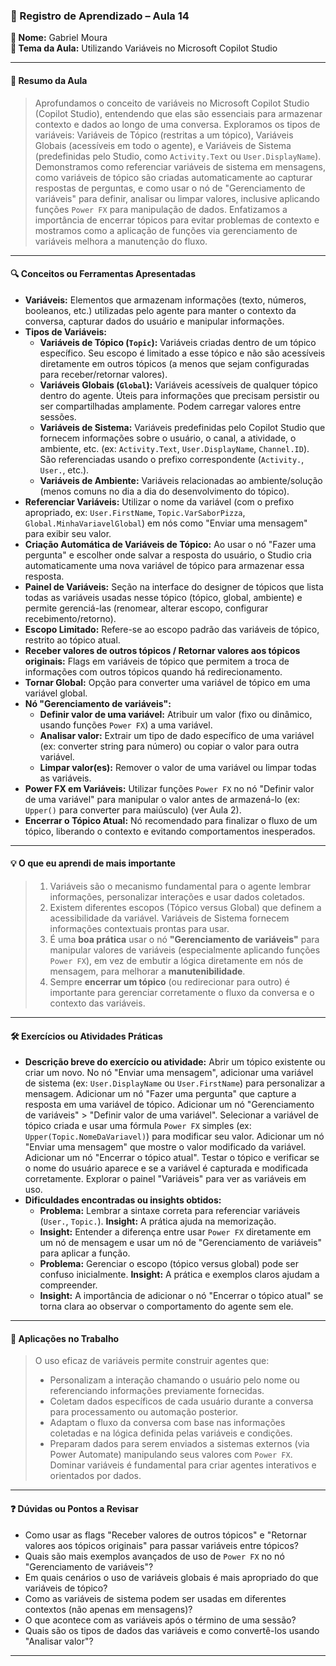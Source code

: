 ### 📘 Registro de Aprendizado – Aula 14

**👤 Nome:** Gabriel Moura  
**🎯 Tema da Aula:** Utilizando Variáveis no Microsoft Copilot Studio

---

#### 📝 Resumo da Aula
> Aprofundamos o conceito de variáveis no Microsoft Copilot Studio (Copilot Studio), entendendo que elas são essenciais para armazenar contexto e dados ao longo de uma conversa. Exploramos os tipos de variáveis: Variáveis de Tópico (restritas a um tópico), Variáveis Globais (acessíveis em todo o agente), e Variáveis de Sistema (predefinidas pelo Studio, como `Activity.Text` ou `User.DisplayName`). Demonstramos como referenciar variáveis de sistema em mensagens, como variáveis de tópico são criadas automaticamente ao capturar respostas de perguntas, e como usar o nó de "Gerenciamento de variáveis" para definir, analisar ou limpar valores, inclusive aplicando funções `Power FX` para manipulação de dados. Enfatizamos a importância de encerrar tópicos para evitar problemas de contexto e mostramos como a aplicação de funções via gerenciamento de variáveis melhora a manutenção do fluxo.

---

#### 🔍 Conceitos ou Ferramentas Apresentadas
- **Variáveis:** Elementos que armazenam informações (texto, números, booleanos, etc.) utilizadas pelo agente para manter o contexto da conversa, capturar dados do usuário e manipular informações.
- **Tipos de Variáveis:**
    - **Variáveis de Tópico (`Topic`):** Variáveis criadas dentro de um tópico específico. Seu escopo é limitado a esse tópico e não são acessíveis diretamente em outros tópicos (a menos que sejam configuradas para receber/retornar valores).
    - **Variáveis Globais (`Global`):** Variáveis acessíveis de qualquer tópico dentro do agente. Úteis para informações que precisam persistir ou ser compartilhadas amplamente. Podem carregar valores entre sessões.
    - **Variáveis de Sistema:** Variáveis predefinidas pelo Copilot Studio que fornecem informações sobre o usuário, o canal, a atividade, o ambiente, etc. (ex: `Activity.Text`, `User.DisplayName`, `Channel.ID`). São referenciadas usando o prefixo correspondente (`Activity.`, `User.`, etc.).
    - **Variáveis de Ambiente:** Variáveis relacionadas ao ambiente/solução (menos comuns no dia a dia do desenvolvimento do tópico).
- **Referenciar Variáveis:** Utilizar o nome da variável (com o prefixo apropriado, ex: `User.FirstName`, `Topic.VarSaborPizza`, `Global.MinhaVariavelGlobal`) em nós como "Enviar uma mensagem" para exibir seu valor.
- **Criação Automática de Variáveis de Tópico:** Ao usar o nó "Fazer uma pergunta" e escolher onde salvar a resposta do usuário, o Studio cria automaticamente uma nova variável de tópico para armazenar essa resposta.
- **Painel de Variáveis:** Seção na interface do designer de tópicos que lista todas as variáveis usadas nesse tópico (tópico, global, ambiente) e permite gerenciá-las (renomear, alterar escopo, configurar recebimento/retorno).
- **Escopo Limitado:** Refere-se ao escopo padrão das variáveis de tópico, restrito ao tópico atual.
- **Receber valores de outros tópicos / Retornar valores aos tópicos originais:** Flags em variáveis de tópico que permitem a troca de informações com outros tópicos quando há redirecionamento.
- **Tornar Global:** Opção para converter uma variável de tópico em uma variável global.
- **Nó "Gerenciamento de variáveis":**
    - **Definir valor de uma variável:** Atribuir um valor (fixo ou dinâmico, usando funções `Power FX`) a uma variável.
    - **Analisar valor:** Extrair um tipo de dado específico de uma variável (ex: converter string para número) ou copiar o valor para outra variável.
    - **Limpar valor(es):** Remover o valor de uma variável ou limpar todas as variáveis.
- **Power FX em Variáveis:** Utilizar funções `Power FX` no nó "Definir valor de uma variável" para manipular o valor antes de armazená-lo (ex: `Upper()` para converter para maiúsculo) (ver Aula 2).
- **Encerrar o Tópico Atual:** Nó recomendado para finalizar o fluxo de um tópico, liberando o contexto e evitando comportamentos inesperados.

---

#### 💡 O que eu aprendi de mais importante
> 1.  Variáveis são o mecanismo fundamental para o agente lembrar informações, personalizar interações e usar dados coletados.
> 2.  Existem diferentes escopos (Tópico versus Global) que definem a acessibilidade da variável. Variáveis de Sistema fornecem informações contextuais prontas para usar.
> 3.  É uma **boa prática** usar o nó **"Gerenciamento de variáveis"** para manipular valores de variáveis (especialmente aplicando funções `Power FX`), em vez de embutir a lógica diretamente em nós de mensagem, para melhorar a **manutenibilidade**.
> 4.  Sempre **encerrar um tópico** (ou redirecionar para outro) é importante para gerenciar corretamente o fluxo da conversa e o contexto das variáveis.

---

#### 🛠 Exercícios ou Atividades Práticas
- **Descrição breve do exercício ou atividade:** Abrir um tópico existente ou criar um novo. No nó "Enviar uma mensagem", adicionar uma variável de sistema (ex: `User.DisplayName` ou `User.FirstName`) para personalizar a mensagem. Adicionar um nó "Fazer uma pergunta" que capture a resposta em uma variável de tópico. Adicionar um nó "Gerenciamento de variáveis" > "Definir valor de uma variável". Selecionar a variável de tópico criada e usar uma fórmula `Power FX` simples (ex: `Upper(Topic.NomeDaVariavel)`) para modificar seu valor. Adicionar um nó "Enviar uma mensagem" que mostre o valor modificado da variável. Adicionar um nó "Encerrar o tópico atual". Testar o tópico e verificar se o nome do usuário aparece e se a variável é capturada e modificada corretamente. Explorar o painel "Variáveis" para ver as variáveis em uso.
- **Dificuldades encontradas ou insights obtidos:**
    - **Problema:** Lembrar a sintaxe correta para referenciar variáveis (`User.`, `Topic.`). **Insight:** A prática ajuda na memorização.
    - **Insight:** Entender a diferença entre usar `Power FX` diretamente em um nó de mensagem e usar um nó de "Gerenciamento de variáveis" para aplicar a função.
    - **Problema:** Gerenciar o escopo (tópico versus global) pode ser confuso inicialmente. **Insight:** A prática e exemplos claros ajudam a compreender.
    - **Insight:** A importância de adicionar o nó "Encerrar o tópico atual" se torna clara ao observar o comportamento do agente sem ele.

---

#### 📌 Aplicações no Trabalho
> O uso eficaz de variáveis permite construir agentes que:
> - Personalizam a interação chamando o usuário pelo nome ou referenciando informações previamente fornecidas.
> - Coletam dados específicos de cada usuário durante a conversa para processamento ou automação posterior.
> - Adaptam o fluxo da conversa com base nas informações coletadas e na lógica definida pelas variáveis e condições.
> - Preparam dados para serem enviados a sistemas externos (via Power Automate) manipulando seus valores com `Power FX`.
> Dominar variáveis é fundamental para criar agentes interativos e orientados por dados.

---

#### ❓ Dúvidas ou Pontos a Revisar
- Como usar as flags "Receber valores de outros tópicos" e "Retornar valores aos tópicos originais" para passar variáveis entre tópicos?
- Quais são mais exemplos avançados de uso de `Power FX` no nó "Gerenciamento de variáveis"?
- Em quais cenários o uso de variáveis globais é mais apropriado do que variáveis de tópico?
- Como as variáveis de sistema podem ser usadas em diferentes contextos (não apenas em mensagens)?
- O que acontece com as variáveis após o término de uma sessão?
- Quais são os tipos de dados das variáveis e como convertê-los usando "Analisar valor"?
---